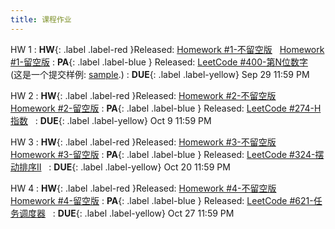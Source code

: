 ```yaml
---
title: 课程作业
---
```


HW 1
:  **HW**{: .label .label-red }Released: [Homework #1-不留空版](https://basics.sjtu.edu.cn/~yangqizhe/pdf/algo2025w/homework/Algo-hw1-noblank.pdf) &nbsp; [Homework #1-留空版](https://basics.sjtu.edu.cn/~yangqizhe/pdf/algo2025w/homework/Algo-hw1-blank.pdf)
:  **PA**{: .label .label-blue } Released: [LeetCode #400-第N位数字](https://leetcode.cn/problems/nth-digit/description/) &nbsp; (这是一个提交样例: [sample](https://basics.sjtu.edu.cn/~yangqizhe/pdf/algo2025w/homework/codereport-sample.pdf).)
:  **DUE**{: .label .label-yellow} Sep 29 11:59 PM

HW 2
:  **HW**{: .label .label-red }Released: [Homework #2-不留空版](https://basics.sjtu.edu.cn/~yangqizhe/pdf/algo2025w/homework/Algo-hw2-noblank.pdf) &nbsp; [Homework #2-留空版](https://basics.sjtu.edu.cn/~yangqizhe/pdf/algo2025w/homework/Algo-hw2-blank.pdf)
:  **PA**{: .label .label-blue } Released: [LeetCode #274-H指数](https://leetcode.cn/problems/h-index/description/) &nbsp; 
:  **DUE**{: .label .label-yellow} Oct 9 11:59 PM

HW 3
:  **HW**{: .label .label-red }Released: [Homework #3-不留空版](https://basics.sjtu.edu.cn/~yangqizhe/pdf/algo2025w/homework/Algo-hw3-noblank.pdf) &nbsp; [Homework #3-留空版](https://basics.sjtu.edu.cn/~yangqizhe/pdf/algo2025w/homework/Algo-hw3-blank.pdf)
:  **PA**{: .label .label-blue } Released: [LeetCode #324-摆动排序II](https://leetcode.cn/problems/wiggle-sort-ii/description/) &nbsp; 
:  **DUE**{: .label .label-yellow} Oct 20 11:59 PM

HW 4
:  **HW**{: .label .label-red }Released: [Homework #4-不留空版](https://basics.sjtu.edu.cn/~yangqizhe/pdf/algo2025w/homework/Algo-hw4-noblank.pdf) &nbsp; [Homework #4-留空版](https://basics.sjtu.edu.cn/~yangqizhe/pdf/algo2025w/homework/Algo-hw4-blank.pdf)
:  **PA**{: .label .label-blue } Released: [LeetCode #621-任务调度器](https://leetcode.cn/problems/task-scheduler) &nbsp; 
:  **DUE**{: .label .label-yellow} Oct 27 11:59 PM
